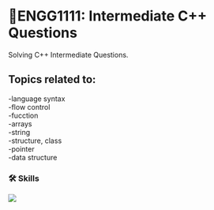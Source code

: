 # 🛴ENGG1111: Intermediate C++ Questions  

Solving C++ Intermediate Questions.

## Topics related to:

-language syntax   
-flow control   
-fucction   
-arrays   
-string   
-structure, class   
-pointer   
-data structure   

### 🛠 Skills

<img src="https://img.shields.io/badge/c++-00599C?style=for-the-badge&logo=c%2B%2B&logoColor=white">
